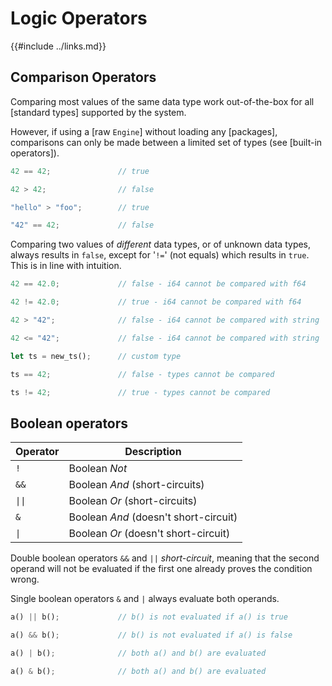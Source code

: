 Logic Operators
==============

{{#include ../links.md}}

Comparison Operators
-------------------

Comparing most values of the same data type work out-of-the-box for all [standard types] supported by the system.

However, if using a [raw `Engine`] without loading any [packages], comparisons can only be made between a limited
set of types (see [built-in operators]).

```rust
42 == 42;               // true

42 > 42;                // false

"hello" > "foo";        // true

"42" == 42;             // false
```

Comparing two values of _different_ data types, or of unknown data types, always results in `false`,
except for '`!=`' (not equals) which results in `true`. This is in line with intuition.

```rust
42 == 42.0;             // false - i64 cannot be compared with f64

42 != 42.0;             // true - i64 cannot be compared with f64

42 > "42";              // false - i64 cannot be compared with string

42 <= "42";             // false - i64 cannot be compared with string

let ts = new_ts();      // custom type

ts == 42;               // false - types cannot be compared

ts != 42;               // true - types cannot be compared
```

Boolean operators
-----------------

| Operator          | Description                           |
| ----------------- | ------------------------------------- |
| `!`               | Boolean _Not_                         |
| `&&`              | Boolean _And_ (short-circuits)        |
| <code>\|\|</code> | Boolean _Or_ (short-circuits)         |
| `&`               | Boolean _And_ (doesn't short-circuit) |
| <code>\|</code>   | Boolean _Or_ (doesn't short-circuit)  |

Double boolean operators `&&` and `||` _short-circuit_, meaning that the second operand will not be evaluated
if the first one already proves the condition wrong.

Single boolean operators `&` and `|` always evaluate both operands.

```rust
a() || b();             // b() is not evaluated if a() is true

a() && b();             // b() is not evaluated if a() is false

a() | b();              // both a() and b() are evaluated

a() & b();              // both a() and b() are evaluated
```
